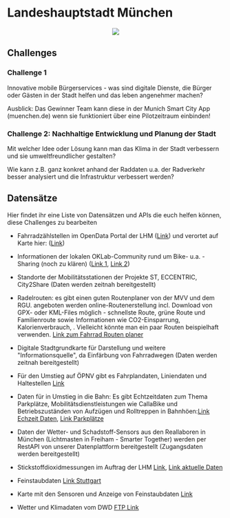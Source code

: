 # Landeshauptstadt München

<center>
<img src="https://www.xing.com/img/custom/cp/assets/logo/d/7/0/15728/square_512px/12lh.jpg" />
</center>



## Challenges

### Challenge 1

Innovative mobile Bürgerservices - was sind digitale Dienste, die Bürger oder Gästen in der Stadt helfen und das leben angenehmer machen?


Ausblick: Das Gewinner Team kann diese in der Munich Smart City App (muenchen.de) wenn sie funktioniert über eine Pilotzeitraum einbinden!


### Challenge 2: Nachhaltige Entwicklung und Planung der Stadt

Mit welcher Idee oder Lösung kann man das Klima in der Stadt verbessern und sie umweltfreundlicher gestalten? 

Wie kann z.B. ganz konkret anhand der Raddaten u.a. der Radverkehr besser analysiert und die Infrastruktur verbessert werden?


## Datensätze

Hier findet ihr eine Liste von Datensätzen und APIs die euch helfen können, diese Challenges zu bearbeiten

- Fahrradzählstellen im OpenData Portal der LHM ([Link](https://www.opengov-muenchen.de/group/transport-verkehr))
und verortet auf Karte hier: ([Link](http://verkehrsdaten.info/MunichSiteMap.htm))

- Informationen der lokalen OKLab-Community rund um Bike- u.a. -Sharing (noch zu klären) 
([Link 1](https://offenedaten.de/),
[Link 2](https://codefor.de/projekte/2018-02-21-radlquartier.html))

- Standorte der Mobilitätsstationen der Projekte ST, ECCENTRIC, City2Share (Daten werden zeitnah bereitgestellt)

- Radelrouten: es gibt einen guten Routenplaner von der MVV und dem RGU. angeboten werden online-Routenerstellung incl. Download von GPX- oder KML-Files möglich - schnellste Route, grüne Route und Familienroute sowie Informationen wie CO2-Einsparrung, Kalorienverbrauch, . Vielleicht könnte man ein paar Routen beispielhaft verwenden. [Link zum Fahrrad Routen planer](https://www.muenchen.de/verkehr/elektronische-auskunft/fahrrad-routenplaner.html)

- Digitale Stadtgrundkarte für Darstellung und weitere "Informationsquelle", da Einfärbung von Fahrradwegen (Daten werden zeitnah bereitgestellt)

- Für den Umstieg auf ÖPNV gibt es  Fahrplandaten, Liniendaten und Haltestellen [Link](https://www.opendata-oepnv.de/organization/mvv)

- Daten für in Umstieg in die Bahn: Es gibt Echtzeitdaten zum Thema Parkplätze, Mobilitätsdienstleistungen wie CallaBike und Betriebszuständen von Aufzügen und Rolltreppen in Bahnhöen:[Link Echzeit Daten](http://data.deutschebahn.com/dataset?tags=Echtzeit&groups=apis), [Link Parkplätze](http://data.deutschebahn.com/dataset/api-parkplatz/resource/5c6d0345-f328-40e9-82dc-fb77288888f3)

- Daten der Wetter- und Schadstoff-Sensors aus den Reallaboren in München (Lichtmasten in Freiham - Smarter Together) werden per RestAPI von unserer Datenplattform bereitgestellt (Zugangsdaten werden bereitgestellt)

- Stickstoffdioxidmessungen im Auftrag der LHM [Link](https://www.muenchen.de/rathaus/Stadtverwaltung/Referat-fuer-Gesundheit-und-Umwelt/Luft_und_Strahlung/Stickstoffdioxidmessungen.html),
[Link aktuelle Daten](https://www.lfu.bayern.de/luft/immissionsmessungen/messwerte/index.htm)

- Feinstaubdaten [Link Stuttgart](https://github.com/opendata-stuttgart/feinstaub-api) 
-  Karte mit den Sensoren und Anzeige von Feinstaubdaten [Link ](http://deutschland.maps.luftdaten.info/#13/48.1463/11.4758)


- Wetter und Klimadaten vom DWD [FTP Link](ftp://ftp-cdc.dwd.de/pub/CDC)